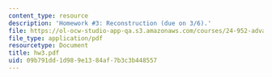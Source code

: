```yaml
---
content_type: resource
description: 'Homework #3: Reconstruction (due on 3/6).'
file: https://ol-ocw-studio-app-qa.s3.amazonaws.com/courses/24-952-advanced-syntax-spring-2007/09b791dd1d989e1384af7b3c3b448557_hw3.pdf
file_type: application/pdf
resourcetype: Document
title: hw3.pdf
uid: 09b791dd-1d98-9e13-84af-7b3c3b448557
---
```

